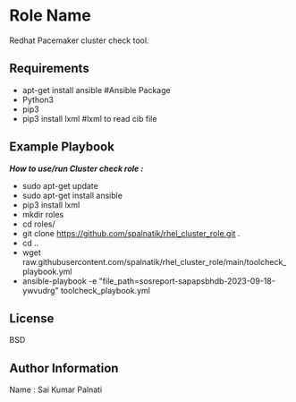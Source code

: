 Role Name
=========

Redhat Pacemaker cluster check tool.

Requirements
------------

- apt-get install ansible #Ansible Package
- Python3
- pip3
- pip3 install lxml #lxml to read cib file


Example Playbook
----------------

***How to use/run Cluster check role :***

- sudo apt-get update
- sudo apt-get install ansible
- pip3 install lxml
- mkdir roles
- cd roles/
- git clone https://github.com/spalnatik/rhel_cluster_role.git .
- cd ..
- wget raw.githubusercontent.com/spalnatik/rhel_cluster_role/main/toolcheck_playbook.yml
- ansible-playbook -e "file_path=sosreport-sapapsbhdb-2023-09-18-ywvudrg" toolcheck_playbook.yml
  
License
-------

BSD

Author Information
------------------

Name : Sai Kumar Palnati
